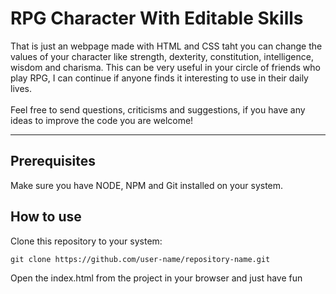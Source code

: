 #  RPG Character With Editable Skills
<p>
That is just an webpage made with HTML and CSS taht you can change the values of your character like strength, dexterity, constitution, intelligence, wisdom and charisma. 
This can be very useful in your circle of friends who play RPG, I can continue if anyone finds it interesting to use in their daily lives.
<br>
<br>
Feel free to send questions, criticisms and suggestions, if you have any ideas to improve the code you are welcome!
</p>

---

## Prerequisites
<p>
Make sure you have NODE, NPM and Git installed on your system.
</p>

## How to use
<p>
Clone this repository to your system:
</p>

```
git clone https://github.com/user-name/repository-name.git
```

<p>
Open the index.html from the project in your browser and just have fun
</p>
